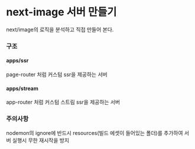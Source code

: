 # next-image 서버 만들기

next/image의 로직을 분석하고 직접 만들어 본다.

### 구조

#### apps/ssr
page-router 처럼 커스텀 ssr을 제공하는 서버

#### apps/stream
app-router 처럼 커스텀 스트림 ssr을 제공하는 서버

### 주의사항
nodemon의 ignore에 반드시 resources(빌드 에셋이 들어있는 폴더)를 추가하여
서버 실행시 무한 재시작을 방지
